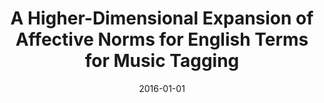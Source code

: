 ---
type: "paper"
title: "A Higher-Dimensional Expansion of Affective Norms for English Terms for Music Tagging"
authors: ['Buccoli', ' M.', ' Zanoni', ' M.', ' Fazekas', ' G.', ' Sarti A.', ' Sandler', ' M.']
date: 2016-01-01
published_in: "Proceedings of the International Society for Music Information Retrieval Conference (ISMIR)"
download_link: "https://wp.nyu.edu/ismir2016/wp-content/uploads/sites/2294/2016/07/253_Paper.pdf"
---